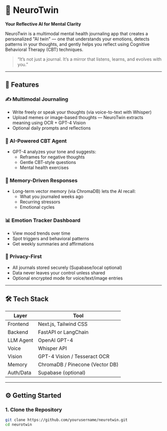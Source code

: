 # 🧠 NeuroTwin

**Your Reflective AI for Mental Clarity**

NeuroTwin is a multimodal mental health journaling app that creates a personalized "AI twin" — one that understands your emotions, detects patterns in your thoughts, and gently helps you reflect using Cognitive Behavioral Therapy (CBT) techniques.

> “It’s not just a journal. It’s a mirror that listens, learns, and evolves with you.”

---

## 🚀 Features

### ✍️ Multimodal Journaling
- Write freely or speak your thoughts (via voice-to-text with Whisper)
- Upload memes or image-based thoughts — NeuroTwin extracts meaning using OCR + GPT-4 Vision
- Optional daily prompts and reflections

### 💬 AI-Powered CBT Agent
- GPT-4 analyzes your tone and suggests:
  - Reframes for negative thoughts
  - Gentle CBT-style questions
  - Mental health exercises

### 🧠 Memory-Driven Responses
- Long-term vector memory (via ChromaDB) lets the AI recall:
  - What you journaled weeks ago
  - Recurring stressors
  - Emotional cycles

### 📊 Emotion Tracker Dashboard
- View mood trends over time
- Spot triggers and behavioral patterns
- Get weekly summaries and affirmations

### 🔐 Privacy-First
- All journals stored securely (Supabase/local optional)
- Data never leaves your control unless shared
- Optional encrypted mode for voice/text/image entries

---

## 🛠️ Tech Stack

| Layer       | Tool                            |
|------------|----------------------------------|
| Frontend   | Next.js, Tailwind CSS            |
| Backend    | FastAPI or LangChain             |
| LLM Agent  | OpenAI GPT-4                     |
| Voice      | Whisper API                      |
| Vision     | GPT-4 Vision / Tesseract OCR     |
| Memory     | ChromaDB / Pinecone (Vector DB)  |
| Auth/Data  | Supabase (optional)              |

---

## ⚙️ Getting Started

### 1. Clone the Repository
```bash
git clone https://github.com/yourusername/neurotwin.git
cd neurotwin

